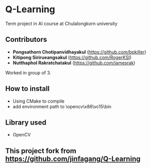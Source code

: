 
# Q-Learning
Term project in AI course at Chulalongkorn university

## Contributors
* **Pongsathorn Chotipanvidhayakul** (https://github.com/bpkiller)
* **Kitipong Sirirueangsakul** (https://github.com/RogerKSI)
* **Nutthaphol Rakratchatakul** (https://github.com/jamesrak)

Worked in group of 3.

## How to install
 - Using CMake to compile
 - add environment path to \opencv\x86\vc15\bin
 
## Library used
 - OpenCV
 
## This project fork from https://github.com/jinfagang/Q-Learning
